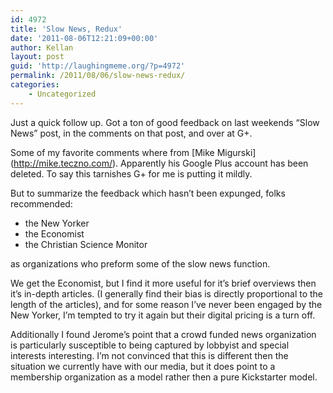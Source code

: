 ```yaml
---
id: 4972
title: 'Slow News, Redux'
date: '2011-08-06T12:21:09+00:00'
author: Kellan
layout: post
guid: 'http://laughingmeme.org/?p=4972'
permalink: /2011/08/06/slow-news-redux/
categories:
    - Uncategorized
---
```


Just a quick follow up. Got a ton of good feedback on last weekends “Slow News” post, in the comments on that post, and over at G+.

Some of my favorite comments where from \[Mike Migurski\](http://mike.teczno.com/). Apparently his Google Plus account has been deleted. To say this tarnishes G+ for me is putting it mildly.

But to summarize the feedback which hasn’t been expunged, folks recommended:

- the New Yorker
- the Economist
- the Christian Science Monitor

as organizations who preform some of the slow news function.

We get the Economist, but I find it more useful for it’s brief overviews then it’s in-depth articles. (I generally find their bias is directly proportional to the length of the articles), and for some reason I’ve never been engaged by the New Yorker, I’m tempted to try it again but their digital pricing is a turn off.

Additionally I found Jerome’s point that a crowd funded news organization is particularly susceptible to being captured by lobbyist and special interests interesting. I’m not convinced that this is different then the situation we currently have with our media, but it does point to a membership organization as a model rather then a pure Kickstarter model.